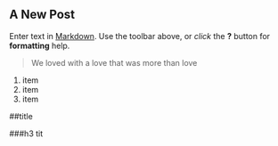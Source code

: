 ## A New Post

Enter text in [Markdown](http://daringfireball.net/projects/markdown/). Use the toolbar above, or _click_ the **?** button for **formatting** help.

> We loved with a love that was more than love
1. item
2. item
3. item


##title

###h3 tit	
